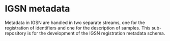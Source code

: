 # IGSN metadata #
Metadata in IGSN are handled in two separate streams, one for the registration of identifiers and one for the description of samples. This sub-repository is for the development of the IGSN registration metadata schema.
